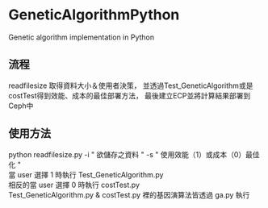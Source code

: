 # GeneticAlgorithmPython

Genetic algorithm implementation in Python

## 流程
readfilesize 取得資料大小＆使用者決策，
並透過Test_GeneticAlgorithm或是costTest得到效能、成本的最佳部署方法，
最後建立ECP並將計算結果部署到Ceph中

## 使用方法
python readfilesize.py -i " 欲儲存之資料 " -s " 使用效能（1）或成本（0）最佳化 "   
當 user 選擇 1 時執行 Test_GeneticAlgorithm.py   
相反的當 user 選擇 0 時執行 costTest.py   
Test_GeneticAlgorithm.py & costTest.py 裡的基因演算法皆透過 ga.py 執行  
